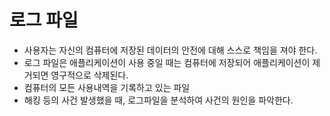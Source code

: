 # 로그 파일
- 사용자는 자신의 컴퓨터에 저장된 데이터의 안전에 대해 스스로 책임을 져야 한다.
- 로그 파일은 애플리케이션이 사용 중일 때는 컴퓨터에 저장되어 애플리케이션이 제거되면 영구적으로 삭제된다.
- 컴퓨터의 모든 사용내역을 기록하고 있는 파일
- 해킹 등의 사건 발생했을 때, 로그파일을 분석하여 사건의 원인을 파악한다.